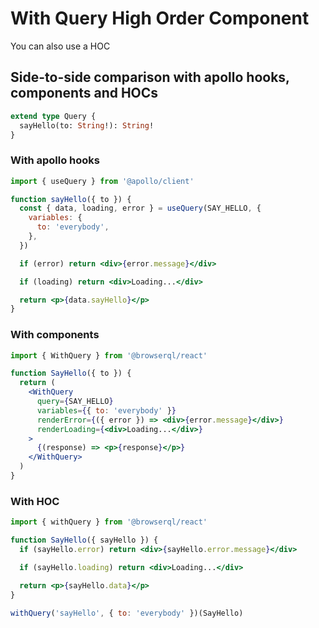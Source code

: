 # With Query High Order Component

You can also use a HOC

## Side-to-side comparison with apollo hooks, components and HOCs

```graphql
extend type Query {
  sayHello(to: String!): String!
}
```

### With apollo hooks

```jsx
import { useQuery } from '@apollo/client'

function sayHello({ to }) {
  const { data, loading, error } = useQuery(SAY_HELLO, {
    variables: {
      to: 'everybody',
    },
  })

  if (error) return <div>{error.message}</div>

  if (loading) return <div>Loading...</div>

  return <p>{data.sayHello}</p>
}
```

### With components

```jsx
import { WithQuery } from '@browserql/react'

function SayHello({ to }) {
  return (
    <WithQuery
      query={SAY_HELLO}
      variables={{ to: 'everybody' }}
      renderError={({ error }) => <div>{error.message}</div>}
      renderLoading={<div>Loading...</div>}
    >
      {(response) => <p>{response}</p>}
    </WithQuery>
  )
}
```

### With HOC

```jsx
import { withQuery } from '@browserql/react'

function SayHello({ sayHello }) {
  if (sayHello.error) return <div>{sayHello.error.message}</div>

  if (sayHello.loading) return <div>Loading...</div>

  return <p>{sayHello.data}</p>
}

withQuery('sayHello', { to: 'everybody' })(SayHello)
```
